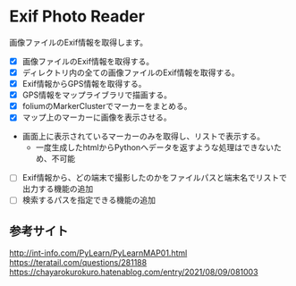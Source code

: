 # Exif Photo Reader

画像ファイルのExif情報を取得します。

- [x] 画像ファイルのExif情報を取得する。
- [x] ディレクトリ内の全ての画像ファイルのExif情報を取得する。
- [x] Exif情報からGPS情報を取得する。
- [x] GPS情報をマップライブラリで描画する。
- [x] foliumのMarkerClusterでマーカーをまとめる。
- [x] マップ上のマーカーに画像を表示させる。
- 画面上に表示されているマーカーのみを取得し、リストで表示する。
  - 一度生成したhtmlからPythonへデータを返すような処理はできないため、不可能
- [ ] Exif情報から、どの端末で撮影したのかをファイルパスと端末名でリストで出力する機能の追加
- [ ] 検索するパスを指定できる機能の追加

## 参考サイト

http://int-info.com/PyLearn/PyLearnMAP01.html
https://teratail.com/questions/281188
https://chayarokurokuro.hatenablog.com/entry/2021/08/09/081003
